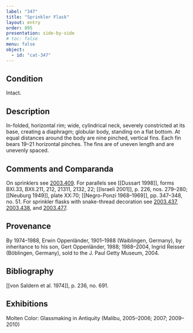 ```yaml
---
label: "347"
title: "Sprinkler Flask"
layout: entry
order: 895
presentation: side-by-side
# toc: false
menu: false
object:
  - id: "cat-347"
---
```


## Condition

Intact.

## Description

In-folded, horizontal rim; wide, cylindrical neck, severely constricted at its base, creating a diaphragm; globular body, standing on a flat bottom. At equal distances around the body are nine pinched, vertical fins. Each fin bears 19–21 horizontal pinches. The fins are of uneven length and are unevenly spaced.

## Comments and Comparanda

On sprinklers see [2003.409](#num). For parallels see [[Dussart 1998]], forms BXI.33, BXII.211, 212, 21311, 2132, 22; [[Israeli 2001]], p. 226, nos. 279–280; [[Neuburg 1949]], plate XX:70; [[Negro-Ponzi 1968–1969]], pp. 347–348, no. 51. For sprinkler flasks with snake-thread decoration see [2003.437](#num), [2003.438](#num), and [2003.477](#num).

## Provenance

By 1974–1988, Erwin Oppenländer, 1901–1988 (Waiblingen, Germany), by inheritance to his son, Gert Oppenländer, 1988; 1988–2004, Ingrid Reisser (Böblingen, Germany), sold to the J. Paul Getty Museum, 2004.

## Bibliography

[[von Saldern et al. 1974]], p. 236, no. 691.

## Exhibitions

Molten Color: Glassmaking in Antiquity (Malibu, 2005–2006; 2007; 2009–2010)